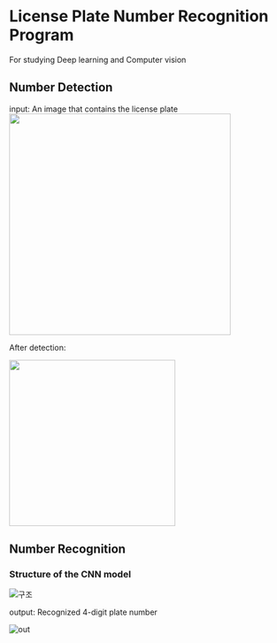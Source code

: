 # License Plate Number Recognition Program
For studying Deep learning and Computer vision

<h2>Number Detection</h2>
input: An image that contains the license plate <br>

<img src="https://github.com/NaHyeon520/License-Plate-Number-Recognition-Program/assets/62274608/b86a6244-fe1e-482b-8250-44bb6d7c4d73" width="400"/>

After detection: <br>

<img src="https://github.com/NaHyeon520/License-Plate-Number-Recognition-Program/assets/62274608/7e5b4905-a5ad-4cfe-b587-f5ce19cddb6d" width="300"/>

<h2>Number Recognition</h2>
<h3>Structure of the CNN model</h3>

![구조](https://github.com/NaHyeon520/License-Plate-Number-Recognition-Program/assets/62274608/6376c41f-7802-4b8c-bd89-f806669884c4)

output: Recognized 4-digit plate number

![out](https://github.com/NaHyeon520/License-Plate-Number-Recognition-Program/assets/62274608/dda2ee79-6d33-49cc-b56a-77e8bd0e39ab)
